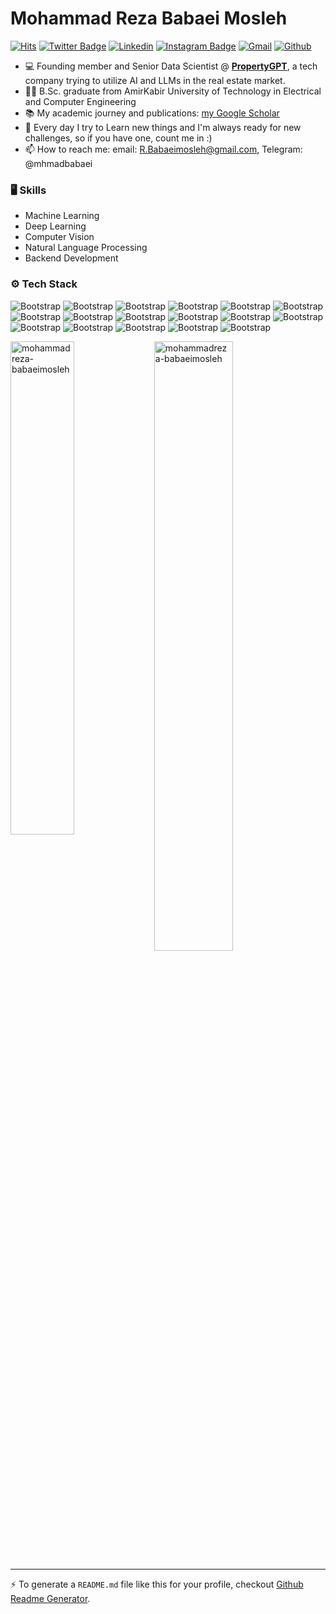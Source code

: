 # Mohammad Reza Babaei Mosleh

[![Hits](https://hits.seeyoufarm.com/api/count/incr/badge.svg?url=https%3A%2F%2Fgithub.com%2Fmohammadreza-babaeimosleh%2Fmohammadreza-babaeimosleh&count_bg=%2379C83D&title_bg=%23555555&icon=&icon_color=%23E7E7E7&title=Profile+Views&edge_flat=false)](https://hits.seeyoufarm.com)
[![Twitter Badge](https://img.shields.io/badge/-Twitter-1da1f2?labelColor=1da1f2&logo=twitter&logoColor=white&link=https://twitter.com/elecdaddy)](https://twitter.com/elecdaddy)
[![Linkedin](https://img.shields.io/badge/-LinkedIn-blue?style=flat&logo=Linkedin&logoColor=white)](https://www.linkedin.com/in/mohammadreza-babaei-mosleh/)
[![Instagram Badge](https://img.shields.io/badge/-Instagram-purple?logo=instagram&logoColor=white&link=https://instagram.com/mhmadbabaeii/)](https://www.instagram.com/mhmadbabaeii)
[![Gmail](https://img.shields.io/badge/-Gmail-c14438?style=flat&logo=Gmail&logoColor=white)](mailto:R.Babaeimosleh@gmail.com)
[![Github](https://img.shields.io/github/followers/mohammadreza-babaeimosleh?label=Follow&style=social)](https://github.com/mohammadreza-babaeimosleh)


- 💻 Founding member and Senior Data Scientist @ [**PropertyGPT**](https://www.propertygpt.com/), a tech company trying to utilize AI and LLMs in the real estate market.
- 👨‍🎓 B.Sc. graduate from AmirKabir University of Technology in Electrical and Computer Engineering
- 📚 My academic journey and publications: [my Google Scholar](https://scholar.google.com/citations?user=3mc6498AAAAJ&hl=en)
- 🌱 Every day I try to Learn new things and I'm always ready for new challenges, so if you have one, count me in :)
- 📫 How to reach me:  email: R.Babaeimosleh@gmail.com, Telegram: @mhmadbabaei



### 🖥 Skills

- Machine Learning
- Deep Learning
- Computer Vision
- Natural Language Processing
- Backend Development
### ⚙️ Tech Stack

![Bootstrap](https://img.shields.io/badge/-Python-05122A?style=flat-square&logo=Python&color=353535) ![Bootstrap](https://img.shields.io/badge/-Docker-05122A?style=flat-square&logo=Docker&color=353535) ![Bootstrap](https://img.shields.io/badge/-Google%20Cloud%20-05122A?style=flat-square&logo=Google-Cloud&color=353535) ![Bootstrap](https://img.shields.io/badge/-Tableau-05122A?style=flat-square&logo=Tableau&color=353535) ![Bootstrap](https://img.shields.io/badge/-TensorFlow-05122A?style=flat-square&logo=TensorFlow&color=353535) ![Bootstrap](https://img.shields.io/badge/-PyTorch-05122A?style=flat-square&logo=PyTorch&color=353535) ![Bootstrap](https://img.shields.io/badge/-Scikit%20Learn-05122A?style=flat-square&logo=Scikit-Learn&color=353535) ![Bootstrap](https://img.shields.io/badge/-FastAPI-05122A?style=flat-square&logo=FastAPI&color=353535) ![Bootstrap](https://img.shields.io/badge/-MongoDB-05122A?style=flat-square&logo=MongoDB&color=353535) ![Bootstrap](https://img.shields.io/badge/-MySQL-05122A?style=flat-square&logo=MySQL&color=353535) ![Bootstrap](https://img.shields.io/badge/-PostgreSQL-05122A?style=flat-square&logo=PostgreSQL&color=353535) ![Bootstrap](https://img.shields.io/badge/-SQLAlchemy-05122A?style=flat-square&logo=SQLAlchemy&color=353535) ![Bootstrap](https://img.shields.io/badge/-GraphQL-05122A?style=flat-square&logo=GraphQL&color=353535) ![Bootstrap](https://img.shields.io/badge/-Pandas-05122A?style=flat-square&logo=Pandas&color=353535) ![Bootstrap](https://img.shields.io/badge/-NumPy-05122A?style=flat-square&logo=NumPy&color=353535) ![Bootstrap](https://img.shields.io/badge/-C%2B%2B-05122A?style=flat-square&logo=C++&color=353535) ![Bootstrap](https://img.shields.io/badge/-C-05122A?style=flat-square&logo=C&color=353535)

<div>
  <img width="45%" align="left" src="https://github-readme-stats.vercel.app/api/top-langs?username=mohammadreza-babaeimosleh&show_icons=true&locale=en&layout=compact&hide=c" alt="mohammadreza-babaeimosleh" />
  <img width="50%"  src="https://github-readme-streak-stats.herokuapp.com/?user=mohammadreza-babaeimosleh" alt="mohammadreza-babaeimosleh" />
</div>


---
:zap: To generate a `README.md` file like this for your profile, checkout [Github Readme Generator](https://hejazizo-github-profile-readme-srcstreamlit-app-i6skm7.streamlit.app/).

